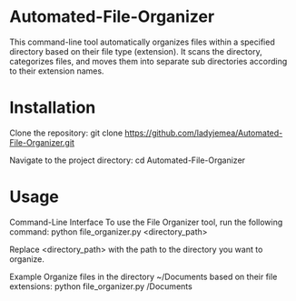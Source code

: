 # Automated-File-Organizer
This command-line tool automatically organizes files within a specified directory based on their file type (extension). It scans the directory, categorizes files, and moves them into separate sub directories according to their extension names.


# Installation
Clone the repository:
git clone https://github.com/ladyjemea/Automated-File-Organizer.git

Navigate to the project directory:
cd Automated-File-Organizer


# Usage
Command-Line Interface
To use the File Organizer tool, run the following command:
python file_organizer.py <directory_path>

Replace <directory_path> with the path to the directory you want to organize.

Example
Organize files in the directory ~/Documents based on their file extensions:
python file_organizer.py /Documents